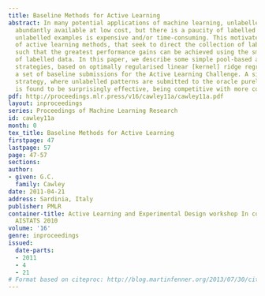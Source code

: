 ```yaml
---
title: Baseline Methods for Active Learning
abstract: In many potential applications of machine learning, unlabelled data are
  abundantly available at low cost, but there is a paucity of labelled data, and labeling
  unlabelled examples is expensive and/or time-consuming. This motivates the development
  of active learning methods, that seek to direct the collection of labelled examples
  such that the greatest performance gains can be achieved using the smallest quantity
  of labelled data. In this paper, we describe some simple pool-based active learning
  strategies, based on optimally regularised linear [kernel] ridge regression, providing
  a set of baseline submissions for the Active Learning Challenge. A simple random
  strategy, where unlabelled patterns are submitted to the oracle purely at random,
  is found to be surprisingly effective, being competitive with more complex approaches.
pdf: http://proceedings.mlr.press/v16/cawley11a/cawley11a.pdf
layout: inproceedings
series: Proceedings of Machine Learning Research
id: cawley11a
month: 0
tex_title: Baseline Methods for Active Learning
firstpage: 47
lastpage: 57
page: 47-57
sections: 
author:
- given: G.C.
  family: Cawley
date: 2011-04-21
address: Sardinia, Italy
publisher: PMLR
container-title: Active Learning and Experimental Design workshop In conjunction with
  AISTATS 2010
volume: '16'
genre: inproceedings
issued:
  date-parts:
  - 2011
  - 4
  - 21
# Format based on citeproc: http://blog.martinfenner.org/2013/07/30/citeproc-yaml-for-bibliographies/
---
```

